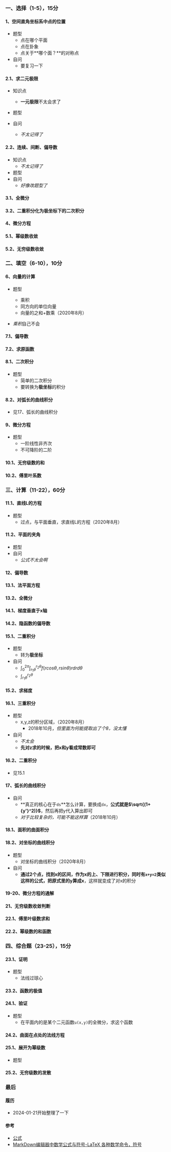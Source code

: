 ### 一、选择（1-5），15分

#### 1、空间直角坐标系中点的位置

+ 题型
  + 点在哪个平面
  + 点在卦象
  + 点关于**哪个面？**的对称点
+ 自问
  + 要复习一下

#### 2.1、求二元极限

+ 知识点
  + **一元极限**不太会求了

+ 题型
+ 自问
  + *不太记得了*

#### 2.2、连续、间断、偏导数

+ 知识点
  + *不太记得了*
+ 题型
+ 自问
  + *好像改题型了*

#### 3.1、全微分

#### 3.2、二重积分化为极坐标下的二次积分

#### 4、微分方程

#### 5.1、幂级数收敛

#### 5.2、无穷级数收敛

### 二、填空（6-10），10分

#### 6、向量的计算

+ 题型
  + 乘积
  + 同方向的单位向量
  + 向量的之和+数乘（2020年8月）

+ *乘积*自己不会

#### 7.1、偏导数

#### 7.2、求原函数

#### 8.1、二次积分

+ 题型
  + 简单的二次积分
  + 要转换为**极坐标**的积分

#### 8.2、对弧长的曲线积分

+ 见17、弧长的曲线积分

#### 9、微分方程

+ 题型
  + 一阶线性非齐次
  + 不可降阶的二阶

#### 10.1、无穷级数的和

#### 10.2、傅里叶系数

### 三、计算（11-22），60分

#### 11.1、直线L的方程

+ 题型
  + 过点，与平面垂直，求直线L的方程（2020年8月）

#### 11.2、平面的夹角

+ 题型
+ 自问
  + *公式不太会啊*

#### 12、偏导数

#### 13.1、法平面方程

#### 13.2、全微分

#### 14.1、梯度垂直于x轴

#### 14.2、隐函数的偏导数

#### 15.1、二重积分

+ 题型
  + 转为**极坐标**
+ 自问
  + $\int_0^{2\pi}\int_{r_1{\theta}}^{r_2{\theta}}f(rcos\theta,rsin\theta)rdrd\theta$
  + $\int_{r_1{\theta}}^{r_2{\theta}}$

#### 15.2、求梯度

#### 16.1、三重积分

+ 题型
  + x,y,z的积分区域，（2020年8月）
    + 2018年10月，*但里面为何能提取出了个8，没太懂*
+ 自问
  + *不太会*
  + **先对z求的时候，把x和y看成常数即可**

#### 16.2、二重积分

+ 见15.1

#### 17、弧长的曲线积分

+ 自问
  + **真正的核心在于`ds`**怎么计算，要换成`dx`，**公式就是$\sqrt{(1+{y'}^2)}$**，然后再把y代入算出即可
  + *对于比较复杂的，可能不能这样算*（2018年10月）

#### 18.1、面积的曲面积分

#### 18.2、对坐标的曲线积分

+ 题型
  + 对坐标的曲线积分（2020年8月）
+ 自问
  + **通过2个点，找到x的区间，作为x的上、下限进行积分，同时有`x+y=2`类似这样的公式，把原式里的y算成x**，这样就变成了对x的积分

#### 19-20、微分方程的通解

#### 21、无穷级数收敛判断

#### 22.1、傅里叶级数求和

#### 22.2、幂级数的和函数

### 四、综合题（23-25），15分

#### 23.1、证明

+ 题型
  + 法线过球心

#### 23.2、函数的极值

#### 24.1、验证

+ 题型
  + 在平面内的是某个二元函数`u(x,y)`的全微分，求这个函数

#### 24.2、曲面在点处的法线方程

#### 25.1、展开为幂级数

+ 题型

#### 25.2、无穷级数的发散

### 最后

#### 履历

+ 2024-01-21开始整理了一下

#### 参考

+ [公式](https://blog.lisp4fun.com/2017/11/01/formula)
+ [MarkDown编辑器中数学公式与符号-LaTeX 各种数学命令，符号](https://blog.nowcoder.net/n/7d5d9ff47af74c288d19ba29e88c5643)